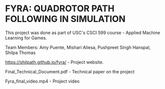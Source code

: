 # FYRA: QUADROTOR PATH FOLLOWING IN SIMULATION

This project was done as part of USC's CSCI 599 course - Applied Machine Learning for Games.

Team Members: Amy Puente, Mishari Aliesa, Pushpreet Singh Hanspal, Shilpa Thomas

https://shilpath.github.io/fyra/   -  Project website.

Final_Technical_Document.pdf  - Technical paper on the project

Fyra_final_video.mp4 - Project video
